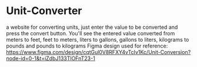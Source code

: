 # Unit-Converter
 a website for converting units, just enter the value to be converted and press the convert button.
 You'll see the entered value converted from meters to feet, feet to meters, liters to gallons, gallons to liters, kilograms to pounds and pounds to kilograms
Figma design used for reference: https://www.figma.com/design/cqtGul0V8RFXY4vTcIv1Kc/Unit-Conversion?node-id=0-1&t=iZdbJ133TlOFnT23-1
